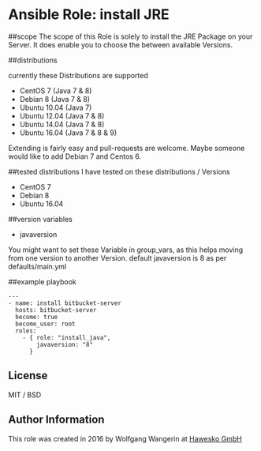 # Ansible Role: install JRE
##scope
The scope of this Role is solely to install the JRE Package on your Server. It does enable you to choose the between available Versions.

##distributions

currently these Distributions are supported

 - CentOS 7 (Java 7 & 8)
 - Debian 8 (Java 7 & 8)
 - Ubuntu 10.04 (Java 7)
 - Ubuntu 12.04 (Java 7 & 8)
 - Ubuntu 14.04 (Java 7 & 8)
 - Ubuntu 16.04 (Java 7 & 8 & 9)

Extending is fairly easy and pull-requests are welcome. 
Maybe someone would like to add Debian 7 and Centos 6.

##tested distributions
I have tested on these distributions / Versions

 - CentOS 7
 - Debian 8
 - Ubuntu 16.04

##version variables

- javaversion

You might want to set these Variable in group_vars, as this helps moving from one version to another Version. 
default javaversion is 8 as per defaults/main.yml

##example playbook

	---
	- name: install bitbucket-server
	  hosts: bitbucket-server
	  become: true
	  become_user: root
	  roles:
	    - { role: "install_java",
	        javaversion: "8" 
	      }

## License
MIT / BSD

## Author Information
This role was created in 2016 by Wolfgang Wangerin at [Hawesko GmbH](http://www.hawesko.de)
